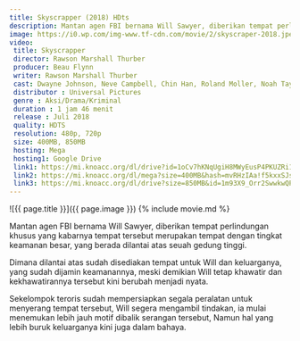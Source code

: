 ```yaml
---
title: Skyscrapper (2018) HDts
description: Mantan agen FBI bernama Will Sawyer, diberikan tempat perlindungan khusus...
image: https://i0.wp.com/img-www.tf-cdn.com/movie/2/skyscraper-2018.jpeg
video:
 title: Skyscrapper
 director: Rawson Marshall Thurber
 producer: Beau Flynn
 writer: Rawson Marshall Thurber
 cast: Dwayne Johnson, Neve Campbell, Chin Han, Roland Moller, Noah Taylor, Byron Mann, Pablo Schreiber, Hannah Quinlivan
 distributor : Universal Pictures
 genre : Aksi/Drama/Kriminal
 duration : 1 jam 46 menit
 release : Juli 2018
 quality: HDTS
 resolution: 480p, 720p
 size: 400MB, 850MB
 hosting: Mega
 hosting1: Google Drive
 link1: https://mi.knoacc.org/dl/drive?id=1oCv7hKNqUgiH8MWyEusP4PKUZRi1wRFD&size=400MB&name=Skyscraper_480p
 link2: https://mi.knoacc.org/dl/mega?size=400MB&hash=mvRHzIAa!f5kxxSJsH2rmCXEDqDE4pVEBc4m1vBxdnmavOX3fkhU&name=Skyscraper_480p
 link3: https://mi.knoacc.org/dl/drive?size=850MB&id=1m93X9_Orr2SwwkwQPXLrdBMyCTtArlh8&name=Skyscraper_720p
---
```

![{{ page.title }}]({{ page.image }})
{% include movie.md %}

Mantan agen FBI bernama Will Sawyer, diberikan tempat perlindungan khusus yang kabarnya tempat tersebut merupakan tempat dengan tingkat keamanan besar, yang berada dilantai atas seuah gedung tinggi.

Dimana dilantai atas sudah disediakan tempat untuk Will dan keluarganya, yang sudah dijamin keamanannya, meski demikian Will tetap khawatir dan kekhawatirannya tersebut kini berubah menjadi nyata.

Sekelompok teroris sudah mempersiapkan segala peralatan untuk menyerang tempat tersebut, Will segera mengambil tindakan, ia mulai menemukan lebih jauh motif dibalik serangan tersebut, Namun hal yang lebih buruk keluarganya kini juga dalam bahaya.

